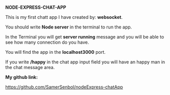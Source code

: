 **NODE-EXPRESS-CHAT-APP**

This is my first chatt app I have created by: **websocket**.

You should write **Node server** in the terminal to run the app.

In the Terminal you will get **server running** message and you will be able to see how many connection do you have.

You will find the app in the **localhost3000** port.

If you write **/happy** in the chat app input field you will have an happy man in the chat message area.


**My github link:**

https://github.com/SamerSenbol/nodeExpress-chatApp